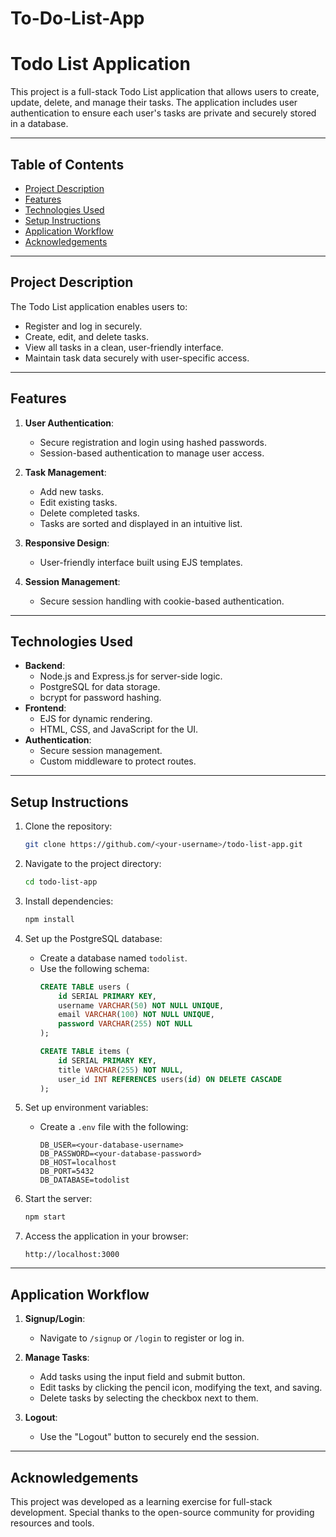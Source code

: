 # To-Do-List-App
# Todo List Application

This project is a full-stack Todo List application that allows users to create, update, delete, and manage their tasks. The application includes user authentication to ensure each user's tasks are private and securely stored in a database.

---

## Table of Contents
- [Project Description](#project-description)
- [Features](#features)
- [Technologies Used](#technologies-used)
- [Setup Instructions](#setup-instructions)
- [Application Workflow](#application-workflow)
- [Acknowledgements](#acknowledgements)

---

## Project Description
The Todo List application enables users to:
- Register and log in securely.
- Create, edit, and delete tasks.
- View all tasks in a clean, user-friendly interface.
- Maintain task data securely with user-specific access.

---

## Features
1. **User Authentication**:
   - Secure registration and login using hashed passwords.
   - Session-based authentication to manage user access.

2. **Task Management**:
   - Add new tasks.
   - Edit existing tasks.
   - Delete completed tasks.
   - Tasks are sorted and displayed in an intuitive list.

3. **Responsive Design**:
   - User-friendly interface built using EJS templates.

4. **Session Management**:
   - Secure session handling with cookie-based authentication.

---

## Technologies Used
- **Backend**:
  - Node.js and Express.js for server-side logic.
  - PostgreSQL for data storage.
  - bcrypt for password hashing.
- **Frontend**:
  - EJS for dynamic rendering.
  - HTML, CSS, and JavaScript for the UI.
- **Authentication**:
  - Secure session management.
  - Custom middleware to protect routes.

---

## Setup Instructions
1. Clone the repository:
   ```bash
   git clone https://github.com/<your-username>/todo-list-app.git
   ```
2. Navigate to the project directory:
   ```bash
   cd todo-list-app
   ```
3. Install dependencies:
   ```bash
   npm install
   ```
4. Set up the PostgreSQL database:
   - Create a database named `todolist`.
   - Use the following schema:
     ```sql
     CREATE TABLE users (
         id SERIAL PRIMARY KEY,
         username VARCHAR(50) NOT NULL UNIQUE,
         email VARCHAR(100) NOT NULL UNIQUE,
         password VARCHAR(255) NOT NULL
     );

     CREATE TABLE items (
         id SERIAL PRIMARY KEY,
         title VARCHAR(255) NOT NULL,
         user_id INT REFERENCES users(id) ON DELETE CASCADE
     );
     ```

5. Set up environment variables:
   - Create a `.env` file with the following:
     ```plaintext
     DB_USER=<your-database-username>
     DB_PASSWORD=<your-database-password>
     DB_HOST=localhost
     DB_PORT=5432
     DB_DATABASE=todolist
     ```
6. Start the server:
   ```bash
   npm start
   ```
7. Access the application in your browser:
   ```
   http://localhost:3000
   ```

---

## Application Workflow
1. **Signup/Login**:
   - Navigate to `/signup` or `/login` to register or log in.

2. **Manage Tasks**:
   - Add tasks using the input field and submit button.
   - Edit tasks by clicking the pencil icon, modifying the text, and saving.
   - Delete tasks by selecting the checkbox next to them.

3. **Logout**:
   - Use the "Logout" button to securely end the session.

---

## Acknowledgements
This project was developed as a learning exercise for full-stack development. Special thanks to the open-source community for providing resources and tools.
